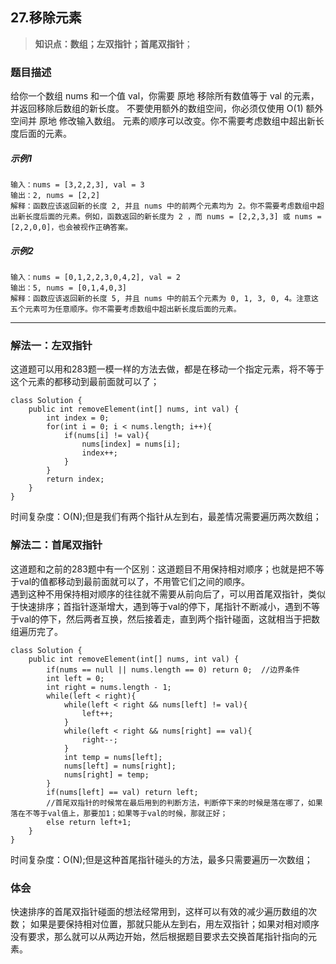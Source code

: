 ## 27.移除元素
> **知识点：数组；左双指针；首尾双指针**；
### 题目描述
给你一个数组 nums 和一个值 val，你需要 原地 移除所有数值等于 val 的元素，并返回移除后数组的新长度。
不要使用额外的数组空间，你必须仅使用 O(1) 额外空间并 原地 修改输入数组。
元素的顺序可以改变。你不需要考虑数组中超出新长度后面的元素。
##### 示例1

```
输入：nums = [3,2,2,3], val = 3
输出：2, nums = [2,2]
解释：函数应该返回新的长度 2, 并且 nums 中的前两个元素均为 2。你不需要考虑数组中超出新长度后面的元素。例如，函数返回的新长度为 2 ，而 nums = [2,2,3,3] 或 nums = [2,2,0,0]，也会被视作正确答案。
```
##### 示例2

```
输入：nums = [0,1,2,2,3,0,4,2], val = 2
输出：5, nums = [0,1,4,0,3]
解释：函数应该返回新的长度 5, 并且 nums 中的前五个元素为 0, 1, 3, 0, 4。注意这五个元素可为任意顺序。你不需要考虑数组中超出新长度后面的元素。
```

---
### 解法一：左双指针
这道题可以用和283题一模一样的方法去做，都是在移动一个指定元素，将不等于这个元素的都移动到最前面就可以了；
```
class Solution {
    public int removeElement(int[] nums, int val) {
        int index = 0;
        for(int i = 0; i < nums.length; i++){
            if(nums[i] != val){
                nums[index] = nums[i];
                index++;
            }
        }
        return index;
    }
}
```
时间复杂度：O(N);但是我们有两个指针从左到右，最差情况需要遍历两次数组；
### 解法二：首尾双指针
这道题和之前的283题中有一个区别：这道题目不用保持相对顺序；也就是把不等于val的值都移动到最前面就可以了，不用管它们之间的顺序。   
遇到这种不用保持相对顺序的往往就不需要从前向后了，可以用首尾双指针，类似于快速排序；首指针逐渐增大，遇到等于val的停下，尾指针不断减小，遇到不等于val的停下，然后两者互换，然后接着走，直到两个指针碰面，这就相当于把数组遍历完了。
```
class Solution {
    public int removeElement(int[] nums, int val) {
        if(nums == null || nums.length == 0) return 0;  //边界条件
        int left = 0;
        int right = nums.length - 1;
        while(left < right){
            while(left < right && nums[left] != val){
                left++;
            }
            while(left < right && nums[right] == val){
                right--;
            }
            int temp = nums[left];
            nums[left] = nums[right];
            nums[right] = temp;
        }
        if(nums[left] == val) return left;     
        //首尾双指针的时候常在最后用到的判断方法，判断停下来的时候是落在哪了，如果落在不等于val值上，那要加1；如果等于val的时候，那就正好；
        else return left+1;
    }
}
```
时间复杂度：O(N);但是这种首尾指针碰头的方法，最多只需要遍历一次数组；
### 体会
快速排序的首尾双指针碰面的想法经常用到，这样可以有效的减少遍历数组的次数；
如果是要保持相对位置，那就只能从左到右，用左双指针；如果对相对顺序没有要求，那么就可以从两边开始，然后根据题目要求去交换首尾指针指向的元素。
